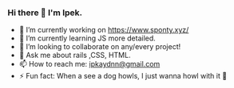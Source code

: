   ### Hi there 👋 I'm Ipek.
- 🔭 I’m currently working on https://www.sponty.xyz/
- 🌱 I’m currently learning JS more detailed.
- 👯 I’m looking to collaborate on any/every project!
- 💬 Ask me about rails ,CSS, HTML.
- 📫 How to reach me: ipkaydnn@gmail.com
- ⚡ Fun fact: When a see a dog howls, I just wanna howl with it 🐶

<!--
**ipky/ipky** is a ✨ _special_ ✨ repository because its `README.md` (this file) appears on your GitHub profile.

Here are some ideas to get you started:


-->
